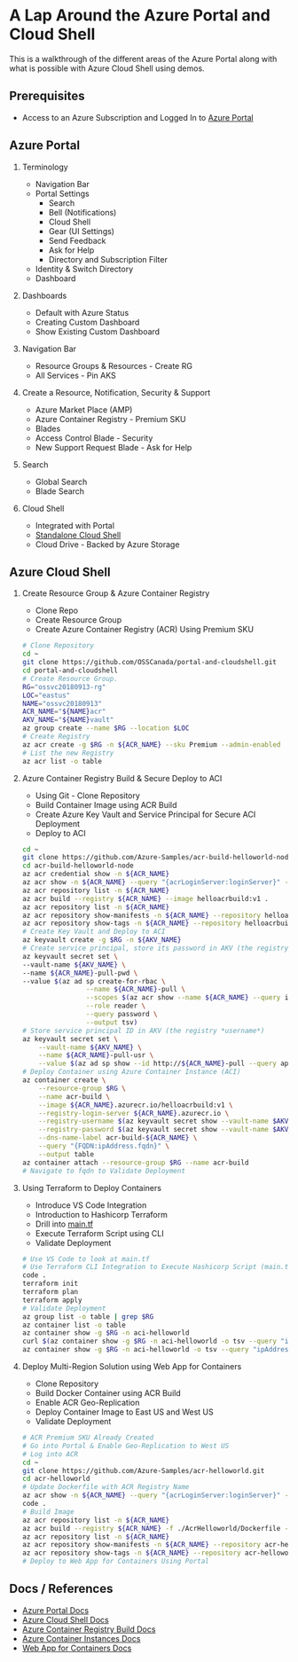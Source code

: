 # A Lap Around the Azure Portal and Cloud Shell

This is a walkthrough of the different areas of the Azure Portal along with what is possible with Azure Cloud Shell using demos.

## Prerequisites

* Access to an Azure Subscription and Logged In to [Azure Portal](http://portal.azure.com)

## Azure Portal

1. Terminology

    * Navigation Bar
    * Portal Settings
        * Search
        * Bell (Notifications)
        * Cloud Shell
        * Gear (UI Settings)
        * Send Feedback
        * Ask for Help
        * Directory and Subscription Filter
    * Identity & Switch Directory
    * Dashboard

2. Dashboards

    * Default with Azure Status
    * Creating Custom Dashboard
    * Show Existing Custom Dashboard

3. Navigation Bar

    * Resource Groups & Resources - Create RG
    * All Services - Pin AKS

4. Create a Resource, Notification, Security & Support

    * Azure Market Place (AMP)
    * Azure Container Registry - Premium SKU
    * Blades
    * Access Control Blade - Security
    * New Support Request Blade - Ask for Help

5. Search

    * Global Search
    * Blade Search

6. Cloud Shell

    * Integrated with Portal
    * [Standalone Cloud Shell](http://shell.azure.com)
    * Cloud Drive - Backed by Azure Storage

## Azure Cloud Shell

1. Create Resource Group & Azure Container Registry

    * Clone Repo
    * Create Resource Group
    * Create Azure Container Registry (ACR) Using Premium SKU

    ```bash
    # Clone Repository
    cd ~
    git clone https://github.com/OSSCanada/portal-and-cloudshell.git
    cd portal-and-cloudshell
    # Create Resource Group.
    RG="ossvc20180913-rg"
    LOC="eastus"
    NAME="ossvc20180913"
    ACR_NAME="${NAME}acr"
    AKV_NAME="${NAME}vault"
    az group create --name $RG --location $LOC
    # Create Registry
    az acr create -g $RG -n ${ACR_NAME} --sku Premium --admin-enabled
    # List the new Registry
    az acr list -o table
    ```

2. Azure Container Registry Build & Secure Deploy to ACI

    * Using Git - Clone Repository
    * Build Container Image using ACR Build
    * Create Azure Key Vault and Service Principal for Secure ACI Deployment
    * Deploy to ACI

    ```bash
    cd ~
    git clone https://github.com/Azure-Samples/acr-build-helloworld-node.git
    cd acr-build-helloworld-node
    az acr credential show -n ${ACR_NAME}
    az acr show -n ${ACR_NAME} --query "{acrLoginServer:loginServer}" -o table
    az acr repository list -n ${ACR_NAME}
    az acr build --registry ${ACR_NAME} --image helloacrbuild:v1 .
    az acr repository list -n ${ACR_NAME}
    az acr repository show-manifests -n ${ACR_NAME} --repository helloacrbuild
    az acr repository show-tags -n ${ACR_NAME} --repository helloacrbuild
    # Create Key Vault and Deploy to ACI
    az keyvault create -g $RG -n ${AKV_NAME}
    # Create service principal, store its password in AKV (the registry *password*)
    az keyvault secret set \
    --vault-name ${AKV_NAME} \
    --name ${ACR_NAME}-pull-pwd \
    --value $(az ad sp create-for-rbac \
                    --name ${ACR_NAME}-pull \
                    --scopes $(az acr show --name ${ACR_NAME} --query id --output tsv) \
                    --role reader \
                    --query password \
                    --output tsv)
    # Store service principal ID in AKV (the registry *username*)
    az keyvault secret set \
        --vault-name ${AKV_NAME} \
        --name ${ACR_NAME}-pull-usr \
        --value $(az ad sp show --id http://${ACR_NAME}-pull --query appId --output tsv)
    # Deploy Container using Azure Container Instance (ACI)
    az container create \
        --resource-group $RG \
        --name acr-build \
        --image ${ACR_NAME}.azurecr.io/helloacrbuild:v1 \
        --registry-login-server ${ACR_NAME}.azurecr.io \
        --registry-username $(az keyvault secret show --vault-name $AKV_NAME --name ${ACR_NAME}-pull-usr --query value -o tsv) \
        --registry-password $(az keyvault secret show --vault-name $AKV_NAME --name ${ACR_NAME}-pull-pwd --query value -o tsv) \
        --dns-name-label acr-build-${ACR_NAME} \
        --query "{FQDN:ipAddress.fqdn}" \
        --output table
    az container attach --resource-group $RG --name acr-build
    # Navigate to fqdn to Validate Deployment
    ```

3. Using Terraform to Deploy Containers

    * Introduce VS Code Integration
    * Introduction to Hashicorp Terraform
    * Drill into [main.tf](main.tf)
    * Execute Terraform Script using CLI
    * Validate Deployment

    ```bash
    # Use VS Code to look at main.tf
    # Use Terraform CLI Integration to Execute Hashicorp Script (main.tf)
    code .
    terraform init
    terraform plan
    terraform apply
    # Validate Deployment
    az group list -o table | grep $RG
    az container list -o table
    az container show -g $RG -n aci-helloworld
    curl $(az container show -g $RG -n aci-helloworld -o tsv --query "ipAddress.fqdn")
    az container show -g $RG -n aci-helloworld -o tsv --query "ipAddress.fqdn"
    ```

4. Deploy Multi-Region Solution using Web App for Containers

    * Clone Repository
    * Build Docker Container using ACR Build
    * Enable ACR Geo-Replication
    * Deploy Container Image to East US and West US
    * Validate Deployment

    ```bash
    # ACR Premium SKU Already Created
    # Go into Portal & Enable Geo-Replication to West US
    # Log into ACR
    cd ~
    git clone https://github.com/Azure-Samples/acr-helloworld.git
    cd acr-helloworld
    # Update Dockerfile with ACR Registry Name
    az acr show -n ${ACR_NAME} --query "{acrLoginServer:loginServer}" -o table
    code .
    # Build Image
    az acr repository list -n ${ACR_NAME}
    az acr build --registry ${ACR_NAME} -f ./AcrHelloworld/Dockerfile --image acr-helloworld:v1 .
    az acr repository list -n ${ACR_NAME}
    az acr repository show-manifests -n ${ACR_NAME} --repository acr-helloworld
    az acr repository show-tags -n ${ACR_NAME} --repository acr-helloworld
    # Deploy to Web App for Containers Using Portal
    ```

## Docs / References

* [Azure Portal Docs](https://azure.microsoft.com/en-ca/features/azure-portal/)
* [Azure Cloud Shell Docs](https://docs.microsoft.com/en-us/azure/cloud-shell/overview)
* [Azure Container Registry Build Docs](https://docs.microsoft.com/en-us/azure/container-registry/container-registry-build-overview)
* [Azure Container Instances Docs](https://docs.microsoft.com/en-us/azure/container-instances/container-instances-overview)
* [Web App for Containers Docs](https://docs.microsoft.com/en-us/azure/app-service/containers/app-service-linux-intro)